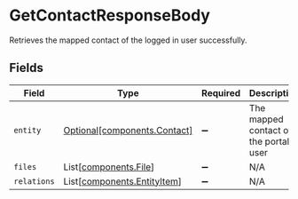 # GetContactResponseBody

Retrieves the mapped contact of the logged in user successfully.


## Fields

| Field                                                            | Type                                                             | Required                                                         | Description                                                      |
| ---------------------------------------------------------------- | ---------------------------------------------------------------- | ---------------------------------------------------------------- | ---------------------------------------------------------------- |
| `entity`                                                         | [Optional[components.Contact]](../../models/shared/contact.md)   | :heavy_minus_sign:                                               | The mapped contact of the portal user                            |
| `files`                                                          | List[[components.File](../../models/shared/file.md)]             | :heavy_minus_sign:                                               | N/A                                                              |
| `relations`                                                      | List[[components.EntityItem](../../models/shared/entityitem.md)] | :heavy_minus_sign:                                               | N/A                                                              |